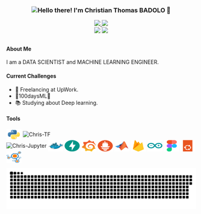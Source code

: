<h3 align="center"><img src="https://media.giphy.com/media/hvRJCLFzcasrR4ia7z/giphy.gif" width="30px">Hello there! I'm Christian Thomas BADOLO 🧙</h3>

<div align="center">
  <a href="https://github.com/ChristianthomasBADOLO">
  <img height="180em" src="https://github-readme-stats.vercel.app/api?username=christianthomasbadolo&show_icons=true&theme=dark&include_all_commits=true&count_private=true">
  <img height="180em" src="https://github-readme-stats.vercel.app/api/top-langs/?username=christianthomasbadolo&layout=compact&langs_count=6&theme=dark">
</div>
  
<div align="center">
  <a href="mailto:christianthomasbadolo@gmail.com"><img src="https://img.shields.io/badge/Gmail-D14836?style=for-the-badge&logo=gmail&logoColor=white" target="_blank"></a>
  <a href="https://www.linkedin.com/in/christianthomasbadolo/" target="_blank"><img src="https://img.shields.io/badge/-LinkedIn-%230077B5?style=for-the-badge&logo=linkedin&logoColor=white" target="_blank"></a> 
</div>

  
##
  
<h4 align="left">About Me</h4>

I am a DATA SCIENTIST and MACHINE LEARNING ENGINEER. 

  
<h4 align="left">Current Challenges</h4>
  
- 🌱 Freelancing at UpWork.
- 🎯100daysML🚀
- 📚 Studying about Deep learning.
  
<h4 align="left">Tools</h4>
<div style="display: inline_block">
  <img align="center" alt="Chris-Python" height="30" width="40" src="https://raw.githubusercontent.com/devicons/devicon/master/icons/python/python-original.svg">
  <img align="center" alt="Chris-TF" height="30" width="40" src="https://cdn.jsdelivr.net/gh/devicons/devicon/icons/tensorflow/tensorflow-original.svg">
  
  <br>
  <img align="center" alt="Chris-Jupyter" height="30" width="40" src="https://cdn.jsdelivr.net/gh/devicons/devicon/icons/jupyter/jupyter-original.svg">
  <img align="center" alt="Chris-docker" height="30" width="40" src="https://github.com/devicons/devicon/blob/v2.16.0/icons/docker/docker-original.svg">
  <img align="center" alt="Chris-fastapi" height="30" width="40" src="https://github.com/devicons/devicon/blob/v2.16.0/icons/fastapi/fastapi-original.svg">
  <img align="center" alt="Chris-graphana" height="30" width="40" src="https://github.com/devicons/devicon/blob/v2.16.0/icons/grafana/grafana-original.svg">
  <img align="center" alt="Chris-prometheus" height="30" width="40" src="https://github.com/devicons/devicon/blob/v2.16.0/icons/prometheus/prometheus-original.svg">
  <img align="center" alt="Chris-matlab" height="30" width="40" src="https://github.com/devicons/devicon/blob/v2.16.0/icons/matlab/matlab-original.svg">
  <img align="center" alt="Chris-firebase" height="30" width="40" src="https://github.com/devicons/devicon/blob/v2.16.0/icons/firebase/firebase-original.svg">
  <img align="center" alt="Chris-arduino" height="30" width="40" src="https://github.com/devicons/devicon/blob/v2.16.0/icons/arduino/arduino-original.svg">
  <img align="center" alt="Chris-figma" height="30" width="40" src="https://github.com/devicons/devicon/blob/v2.16.0/icons/figma/figma-original.svg">
  <img align="center" alt="Chris-ubuntu" height="30" width="40" src="https://github.com/devicons/devicon/blob/v2.16.0/icons/ubuntu/ubuntu-original.svg">
  <img align="center" alt="Chris-networkx" height="30" width="40" src="https://github.com/devicons/devicon/blob/v2.16.0/icons/networkx/networkx-original.svg">


  <p align="center">
 <img width="1000" src="github-snake.svg" alt="snake"/>
</p>
</div>




